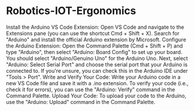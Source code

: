 # Robotics-IOT-Ergonomics

Install the Arduino VS Code Extension: Open VS Code and navigate to the Extensions pane (you can use the shortcut Cmd + Shift + X). Search for "Arduino" and install the official Arduino extension by Microsoft.
Configure the Arduino Extension:
Open the Command Palette (Cmd + Shift + P) and type "Arduino", then select "Arduino: Board Config" to set up your board. You should select "Arduino/Genuino Uno" for the Arduino Uno.
Next, select "Arduino: Select Serial Port" and choose the serial port that your Arduino is connected to. If you're unsure, you can check this in the Arduino IDE under "Tools > Port".
Write and Verify Your Code: Write your Arduino code in a new VS Code file and save it with a .ino extension. To verify your code (i.e., check it for errors), you can use the "Arduino: Verify" command in the Command Palette.
Upload Your Code: To upload your code to the Arduino, use the "Arduino: Upload" command in the Command Palette.